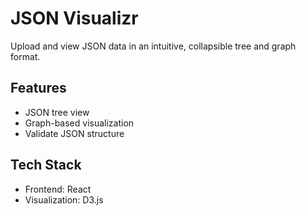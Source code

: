 # JSON Visualizr

Upload and view JSON data in an intuitive, collapsible tree and graph format.

## Features
- JSON tree view
- Graph-based visualization
- Validate JSON structure

## Tech Stack
- Frontend: React
- Visualization: D3.js
